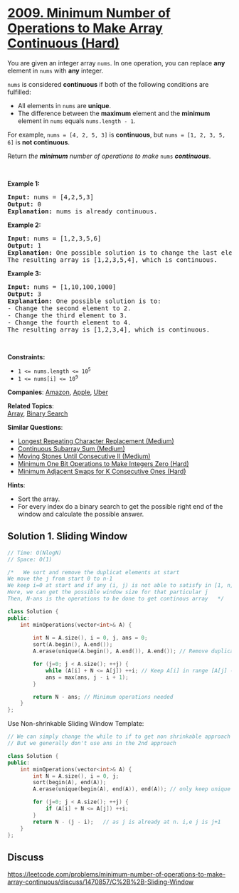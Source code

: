 # [2009. Minimum Number of Operations to Make Array Continuous (Hard)](https://leetcode.com/problems/minimum-number-of-operations-to-make-array-continuous)

<p>You are given an integer array <code>nums</code>. In one operation, you can replace <strong>any</strong> element in <code>nums</code> with <strong>any</strong> integer.</p>

<p><code>nums</code> is considered <strong>continuous</strong> if both of the following conditions are fulfilled:</p>

<ul>
	<li>All elements in <code>nums</code> are <strong>unique</strong>.</li>
	<li>The difference between the <strong>maximum</strong> element and the <strong>minimum</strong> element in <code>nums</code> equals <code>nums.length - 1</code>.</li>
</ul>

<p>For example, <code>nums = [4, 2, 5, 3]</code> is <strong>continuous</strong>, but <code>nums = [1, 2, 3, 5, 6]</code> is <strong>not continuous</strong>.</p>

<p>Return <em>the <strong>minimum</strong> number of operations to make </em><code>nums</code><em> </em><strong><em>continuous</em></strong>.</p>

<p>&nbsp;</p>
<p><strong class="example">Example 1:</strong></p>

<pre>
<strong>Input:</strong> nums = [4,2,5,3]
<strong>Output:</strong> 0
<strong>Explanation:</strong>&nbsp;nums is already continuous.
</pre>

<p><strong class="example">Example 2:</strong></p>

<pre>
<strong>Input:</strong> nums = [1,2,3,5,6]
<strong>Output:</strong> 1
<strong>Explanation:</strong>&nbsp;One possible solution is to change the last element to 4.
The resulting array is [1,2,3,5,4], which is continuous.
</pre>

<p><strong class="example">Example 3:</strong></p>

<pre>
<strong>Input:</strong> nums = [1,10,100,1000]
<strong>Output:</strong> 3
<strong>Explanation:</strong>&nbsp;One possible solution is to:
- Change the second element to 2.
- Change the third element to 3.
- Change the fourth element to 4.
The resulting array is [1,2,3,4], which is continuous.
</pre>

<p>&nbsp;</p>
<p><strong>Constraints:</strong></p>

<ul>
	<li><code>1 &lt;= nums.length &lt;= 10<sup>5</sup></code></li>
	<li><code>1 &lt;= nums[i] &lt;= 10<sup>9</sup></code></li>
</ul>


**Companies**:
[Amazon](https://leetcode.com/company/amazon), [Apple](https://leetcode.com/company/apple), [Uber](https://leetcode.com/company/uber)

**Related Topics**:  
[Array](https://leetcode.com/tag/array), [Binary Search](https://leetcode.com/tag/binary-search)

**Similar Questions**:
* [Longest Repeating Character Replacement (Medium)](https://leetcode.com/problems/longest-repeating-character-replacement)
* [Continuous Subarray Sum (Medium)](https://leetcode.com/problems/continuous-subarray-sum)
* [Moving Stones Until Consecutive II (Medium)](https://leetcode.com/problems/moving-stones-until-consecutive-ii)
* [Minimum One Bit Operations to Make Integers Zero (Hard)](https://leetcode.com/problems/minimum-one-bit-operations-to-make-integers-zero)
* [Minimum Adjacent Swaps for K Consecutive Ones (Hard)](https://leetcode.com/problems/minimum-adjacent-swaps-for-k-consecutive-ones)

**Hints**:
* Sort the array.
* For every index do a binary search to get the possible right end of the window and calculate the possible answer.



## Solution 1. Sliding Window

``` cpp
// Time: O(NlogN)
// Space: O(1)

/*   We sort and remove the duplicat elements at start
We move the j from start 0 to n-1
We keep i=0 at start and if any (i, j) is not able to satisfy in [1, n] we shift the i
Here, we can get the possible window size for that particular j
Then, N-ans is the operations to be done to get continous array   */

class Solution {
public:
    int minOperations(vector<int>& A) {
        
        int N = A.size(), i = 0, j, ans = 0;
        sort(A.begin(), A.end());
        A.erase(unique(A.begin(), A.end()), A.end()); // Remove duplicates

        for (j=0; j < A.size(); ++j) {
            while (A[i] + N <= A[j]) ++i; // Keep A[i] in range [A[j] - N + 1, A[j]]
            ans = max(ans, j - i + 1);
        }

        return N - ans; // Minimum operations needed
    }
};
```

Use Non-shrinkable Sliding Window Template:

```cpp
// We can simply change the while to if to get non shrinkable approach
// But we generally don't use ans in the 2nd approach

class Solution {
public:
    int minOperations(vector<int>& A) {
        int N = A.size(), i = 0, j;
        sort(begin(A), end(A));
        A.erase(unique(begin(A), end(A)), end(A)); // only keep unique elements

        for (j=0; j < A.size(); ++j) {
            if (A[i] + N <= A[j]) ++i;
        }
        return N - (j - i);   // as j is already at n. i,e j is j+1
    }
};
```

## Discuss

https://leetcode.com/problems/minimum-number-of-operations-to-make-array-continuous/discuss/1470857/C%2B%2B-Sliding-Window

